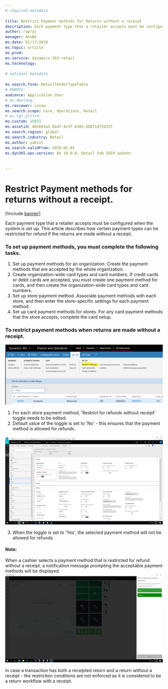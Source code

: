 ```yaml
---
# required metadata

title: Restrict Payment methods for Returns without a receipt
description: Each payment type that a retailer accepts must be configured when the system is set up. This article describes how certain payment types can be restricted for refund if the returns are made without a receipt.
author: rapraj
manager: AnnBe
ms.date: 01/17/2019
ms.topic: article
ms.prod: 
ms.service: dynamics-365-retail
ms.technology: 

# optional metadata

ms.search.form: RetailTenderTypeTable
# ROBOTS: 
audience: Application User
# ms.devlang: 
ms.reviewer: josaw
ms.search.scope: Core, Operations, Retail
# ms.tgt_pltfrm: 
ms.custom: 15831
ms.assetid: 465893a5-6b4f-4c5f-b305-db071df2d33f
ms.search.region: global
ms.search.industry: Retail
ms.author: yabinl
ms.search.validFrom: 2019-02-01
ms.dyn365.ops.version: AX 10.0.0, Retail Feb 2019 update


---
```


# Restrict Payment methods for returns without a receipt.

[!include [banner](includes/banner.md)]

Each payment type that a retailer accepts must be configured when the system is set up. This article describes how certain payment types can be restricted for refund if the returns are made without a receipt.

### To set up payment methods, you must complete the following tasks.

1. Set up payment methods for an organization. Create the payment methods that are accepted by the whole organization.
2. Create organization-wide card types and card numbers. If credit cards or debit cards are accepted, you must create one payment method for cards, and then create the organization-wide card types and card numbers.
3. Set up store payment method. Associate payment methods with each store, and then enter the store-specific settings for each payment method.
4. Set up card payment methods for stores. For any card payment methods that the store accepts, complete the card setup.

### To restrict payment methods when returns are made without a receipt.

![Retail Store Setup]( media/NoReceiptReturns1.png "Retail Store Setup") 

1. For each store payment method, 'Restrict for refunds without receipt' toggle needs to be edited.
2. Default value of the toggle is set to 'No' - this ensures that the payment method is allowed for refunds. 

![Retail Store payment method]( media/NoReceiptReturns3.png "Retail Store Payment Method") 

3. When the toggle is set to 'Yes', the selected payment method will not be allowed for refunds. 

#### Note:
When a cashier selects a payment method that is restricted for refund without a receipt, a notification message prompting the acceptable payment methods will be displayed.
![Acceptable payment methods](media/NoReceiptReturns4.png "Acceptable payment methods") 

In case a transaction has both a receipted return and a return without a receipt - the restriction conditions are not enforced as it is considered to be a return workflow with a receipt. 



